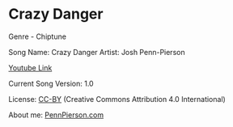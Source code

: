 # Crazy Danger
Genre - Chiptune

Song Name: Crazy Danger
Artist: Josh Penn-Pierson

[Youtube Link](https://www.youtube.com/watch?v=jhdT9nbYxaM&index=1&list=PLye9mcKwe2zy3KW8uK_3F7HVMjJjdqSqU)

Current Song Version: 1.0

License: [CC-BY](http://creativecommons.org/licenses/by/4.0/) (Creative Commons Attribution 4.0 International)

About me: [PennPierson.com](http://pennpierson.com/)